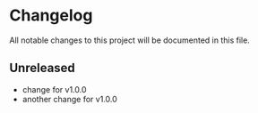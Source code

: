 # Changelog

All notable changes to this project will be documented in this file.

## Unreleased

- change for v1.0.0
- another change for v1.0.0
